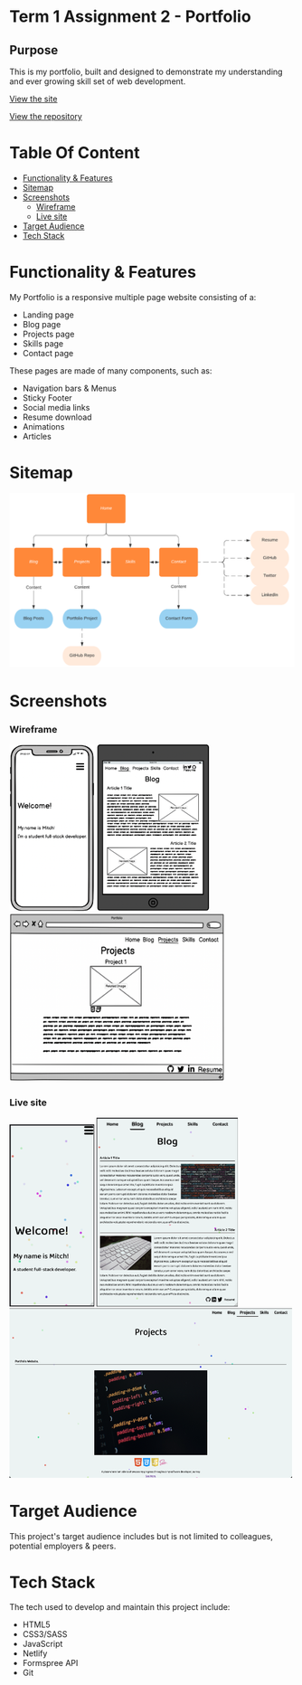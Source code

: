 # Term 1 Assignment 2 - Portfolio
 
## Purpose
 
This is my portfolio, built and designed to demonstrate my understanding and ever growing skill set of web development.
 
[View the site](mitchdev.netlify.app/)
 
[View the repository](https://github.com/BroadwayAus/Portfolio)

# Table Of Content
- [Functionality & Features](#Functions)
- [Sitemap](#sitemap)
- [Screenshots](#screenshots)
    - [Wireframe](#wireframe)
    - [Live site](#live-site)
- [Target Audience](#target-audience)
- [Tech Stack](#tech-stack)
 
 
# Functionality & Features  <a name="Functions"></a>
 
My Portfolio is a responsive multiple page website consisting of a:
 
* Landing page
* Blog page
* Projects page
* Skills page
* Contact page
 
These pages are made of many components, such as:
 
* Navigation bars & Menus
* Sticky Footer
* Social media links
* Resume download
* Animations
* Articles
 
# Sitemap
<img alt="Image of portfolio sitemap" src="./img/README_Imgs/Sitemap.png" width="600">
 
# Screenshots
 
### Wireframe
 
<img alt="Image of mobile wireframe" src="./img/README_Imgs/Wireframe_Mobile.png" width="150">
<img alt="Image of tablet wireframe" src="./img/README_Imgs/Wireframe_Tablet.png" width="200">
<img alt="Image of desktop wireframe" src="./img/README_Imgs/Wireframe_Desktop.png" width="380" height="300">
 
### Live site
 
<img alt="Image of mobile view" src="./img/README_Imgs/Live_Mobile.png" width="150">
<img alt="Image of tablet view" src="./img/README_Imgs/Live_Tablet.png" width="250">
<img alt="Image of desktop view" src="./img/README_Imgs/Live_Desktop.png" width="500" height="300">
 
# Target Audience
 
This project's target audience includes but is not limited to colleagues, potential employers & peers.
 
# Tech Stack
 
The tech used to develop and maintain this project include:
 
* HTML5
* CSS3/SASS
* JavaScript
* Netlify
* Formspree API
* Git